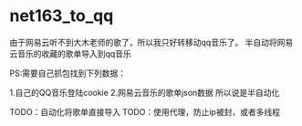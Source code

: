 # net163_to_qq
由于网易云听不到大木老师的歌了，所以我只好转移动qq音乐了。
半自动将网易云音乐的收藏的歌单导入到qq音乐

PS:需要自己抓包找到下列数据：

1.自己的QQ音乐登陆cookie
2.网易云音乐的歌单json数据
所以说是半自动化


TODO：自动化将歌单直接导入
TODO：使用代理，防止ip被封，或者多线程
